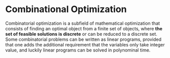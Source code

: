 # Combinational Optimization
Combinatorial optimization is a subfield of mathematical optimization that consists of finding an optimal object from a finite set of objects, where **the set of feasible solutions is discrete** or can be reduced to a discrete set.
Some combinatorial problems can be written as linear programs, provided that one adds the additional requirement that the variables only take integer value, and luckily linear programs can be solved in polynominal time.